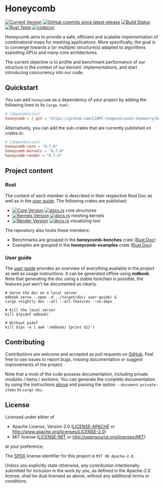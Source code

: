 # Honeycomb

[![Current Version](https://img.shields.io/crates/v/honeycomb-render?label=latest%20release)][CIOHC]
[![GitHub commits since latest release](https://img.shields.io/github/commits-since/LIHPC-Computational-Geometry/honeycomb/latest)][GH]
[![Build Status](https://github.com/LIHPC-Computational-Geometry/honeycomb/actions/workflows/build.yml/badge.svg)](https://github.com/LIHPC-Computational-Geometry/honeycomb/actions/workflows/build.yml)
[![Rust Tests](https://github.com/LIHPC-Computational-Geometry/honeycomb/actions/workflows/rust-test.yml/badge.svg)](https://github.com/LIHPC-Computational-Geometry/honeycomb/actions/workflows/rust-test.yml)
[![codecov](https://codecov.io/github/LIHPC-Computational-Geometry/honeycomb/graph/badge.svg?token=QSN0TWFXO1)](https://codecov.io/github/LIHPC-Computational-Geometry/honeycomb)

Honeycomb aims to provide a safe, efficient and scalable implementation of combinatorial maps for meshing applications.
More specifically, the goal is to converge towards a (or multiple) structure(s) adapted to algorithms exploiting GPUs
and many-core architectures.

The current objective is to profile and benchmark performance of our structure in the context of our
kernels' implementations, and start introducing concurrency into our code.

## Quickstart

You can add `honeycomb` as a dependency of your project by adding the following lines to its `Cargo.toml`:

```toml
# [dependencies]
honeycomb = { git = "https://github.com/LIHPC-Computational-Geometry/honeycomb", tag = "0.7.0" } # remove tag for master branch build
```

Alternatively, you can add the sub-crates that are currently published on crates.io:

```toml
# [dependencies]
honeycomb-core = "0.7.0"
honeycomb-kernels = "0.7.0"
honeycomb-render = "0.7.0"
```

## Project content

### Rust

The content of each member is described in their respective Rust Doc as well as in the [user guide][UGW]. The following
crates are published:

- [![Core Version](https://img.shields.io/crates/v/honeycomb-core?label=honeycomb-core)][CIOHC] [![docs.rs](https://docs.rs/honeycomb-core/badge.svg)][DOCHC]
  core structures
- [![Kernels Version](https://img.shields.io/crates/v/honeycomb-kernels?label=honeycomb-kernels)][CIOHK] [![docs.rs](https://docs.rs/honeycomb-kernels/badge.svg)][DOCHK]
  meshing kernels
- [![Render Version](https://img.shields.io/crates/v/honeycomb-render?label=honeycomb-render)][CIOHR] [![docs.rs](https://docs.rs/honeycomb-render/badge.svg)][DOCHR]
  visualizing tool

The repository also hosts these members:

- Benchmarks are grouped in the **honeycomb-benches** crate ([Rust Doc][DOCHB])
- Examples are grouped in the **honeycomb-examples** crate ([Rust Doc][DOCHU])

### User guide

The [user guide][UG] provides an overview of everything available in the project as well as usage instructions. It can
be generated offline using **mdbook**. Note that generating the doc using a stable toolchain is possible, the features
just won't be documented as clearly.

```shell
# Serve the doc on a local server
mdbook serve --open -d ../target/doc/ user-guide/ &
cargo +nightly doc --all --all-features --no-deps
```

```shell
# Kill the local server
kill $(pidof mdbook) 

# Without pidof
kill $(ps -e | awk '/mdbook/ {print $1}')
```

## Contributing

Contributions are welcome and accepted as pull requests on [GitHub][GH]. Feel free to use issues to report bugs,
missing documentation or suggest improvements of the project.

Note that a most of the code possess documentation, including private modules / items / sections. You can generate
the complete documentation by using the instructions [above](#user-guide) and passing the option
`--document-private-items` to `cargo doc`.

[GH]: https://github.com/LIHPC-Computational-Geometry/honeycomb

## License

Licensed under either of

* Apache License, Version 2.0
  ([LICENSE-APACHE](LICENSE-APACHE) or http://www.apache.org/licenses/LICENSE-2.0)
* MIT license
  ([LICENSE-MIT](LICENSE-MIT) or http://opensource.org/licenses/MIT)

at your preference.

The [SPDX](https://spdx.dev) license identifier for this project is `MIT OR Apache-2.0`.

Unless you explicitly state otherwise, any contribution intentionally submitted for inclusion in the work by you, as
defined in the Apache-2.0 license, shall be dual licensed as above, without any additional terms or conditions.


[UG]: https://lihpc-computational-geometry.github.io/honeycomb/

[UGW]: https://lihpc-computational-geometry.github.io/honeycomb/project-structure/workspace.html

[DOCHC]: https://docs.rs/honeycomb-core/

[CIOHC]:https://crates.io/crates/honeycomb-core

[DOCHK]: https://docs.rs/honeycomb-kernels/

[CIOHK]: https://crates.io/crates/honeycomb-kernels

[DOCHR]: https://docs.rs/honeycomb-render/

[CIOHR]:https://crates.io/crates/honeycomb-render

[DOCHB]: https://lihpc-computational-geometry.github.io/honeycomb/honeycomb_benches/

[DOCHU]: https://lihpc-computational-geometry.github.io/honeycomb/honeycomb_utils/
